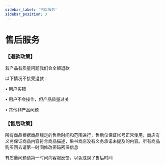 ```yaml
---
sidebar_label: '售后服务'
sidebar_position: 3
---
```


# 售后服务

### 【退款政策】

若产品有质量问题我们会全额退款

以下情况不接受退款：

• 用户买错

• 用户不会操作，但产品质量过关

• 其他非产品问题

### 【售后政策】

所有商品根据商品规定的售后时间和范围进行，售后仅保证帐号正常使用，商店有义务保证商品内容符合商品描述，果书商店没有义务承诺未提及的内容。所有商品购买回去请第一时间修改密码密保信息

有质量问题请第一时间向客服反馈，以免耽误了售后时间
<!--stackedit_data:
eyJoaXN0b3J5IjpbLTMwODMwMTk2MCwtMjgxODU1MDFdfQ==
-->